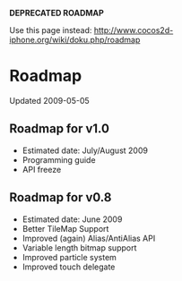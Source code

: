**DEPRECATED ROADMAP**

Use this page instead: http://www.cocos2d-iphone.org/wiki/doku.php/roadmap


# Roadmap #

Updated 2009-05-05

## Roadmap for v1.0 ##
  * Estimated date: July/August 2009
  * Programming guide
  * API freeze

## Roadmap for v0.8 ##
  * Estimated date: June 2009
  * Better TileMap Support
  * Improved (again) Alias/AntiAlias API
  * Variable length bitmap support
  * Improved particle system
  * Improved touch delegate